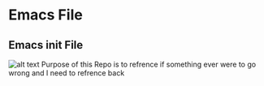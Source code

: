 Emacs File
===========

## Emacs init File 
![alt text][logo]
Purpose of this Repo is to refrence if something ever were to go wrong and I need to refrence back 


[logo]:  http://www.unixstickers.com/image/data/stickers/emacs/Emacs-icon.sh.png  "Emacs Logo"